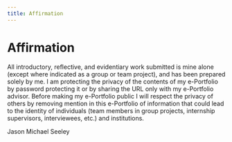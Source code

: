 ```yaml
---
title: Affirmation
---
```


Affirmation
===========

All introductory, reflective, and evidentiary work submitted is mine alone (except where indicated as a group or team project), and has been prepared solely by me.
I am protecting the privacy of the contents of my e-Portfolio by password protecting it or by sharing the URL only with my e-Portfolio advisor.
Before making my e-Portfolio public I will respect the privacy of others by removing mention in this e-Portfolio of information that could lead to the identity of individuals (team members in group projects, internship supervisors, interviewees, etc.) and institutions.

Jason Michael Seeley

